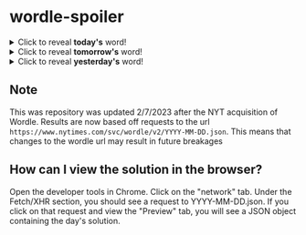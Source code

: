 # wordle-spoiler

<details>
  <summary>Click to reveal <b>today's</b> word!</summary>
  <br>
  <b> lunge </b>
</details>

<details>
  <summary>Click to reveal <b>tomorrow's</b> word!</summary>
  <br>
  <b> cable </b>
</details>

<details>
  <summary>Click to reveal <b>yesterday's</b> word!</summary>
  <br>
  <b> scant </b>
</details>

## Note
This was repository was updated 2/7/2023 after the NYT acquisition of Wordle. Results are now based off requests to the url `https://www.nytimes.com/svc/wordle/v2/YYYY-MM-DD.json`. This means that changes to the wordle url may result in future breakages

## How can I view the solution in the browser?
Open the developer tools in Chrome. Click on the "network" tab. Under the Fetch/XHR section, you should see a request to YYYY-MM-DD.json. If you click on that request and view the "Preview" tab, you will see a JSON object containing the day's solution.